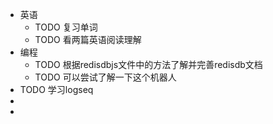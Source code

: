 - 英语
	- TODO 复习单词
	- TODO 看两篇英语阅读理解
- 编程
	- TODO 根据redisdbjs文件中的方法了解并完善redisdb文档
	- TODO  可以尝试了解一下这个机器人
- TODO 学习logseq
-
-